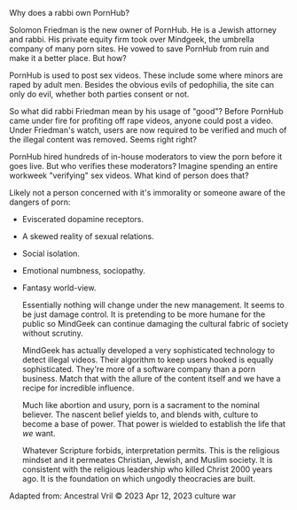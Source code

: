 Why does a rabbi own PornHub?

  Solomon Friedman is the new owner of PornHub.
He is a Jewish attorney and rabbi.
His private equity firm took over Mindgeek, the umbrella company of many porn sites.
He vowed to save PornHub from ruin and make it a better place.
But how?

  PornHub is used to post sex videos.
These include some where minors are raped by adult men.
Besides the obvious evils of pedophilia, the site can only do evil, whether both parties consent or not.

  So what did rabbi Friedman mean by his usage of "good"?
Before PornHub came under fire for profiting off rape videos, anyone could post a video.
Under Friedman's watch, users are now required to be verified and much of the illegal content was removed.
Seems right right?

  PornHub hired hundreds of in-house moderators to view the porn before it goes live.
But who verifies these moderators?
Imagine spending an entire workweek "verifying" sex videos.
What kind of person does that?

Likely not a person concerned with it's immorality or someone aware of the dangers of porn:

* Eviscerated dopamine receptors.
* A skewed reality of sexual relations.
* Social isolation.
* Emotional numbness, sociopathy.
* Fantasy world-view.

  Essentially nothing will change under the new management.
It seems to be just damage control.
It is pretending to be more humane for the public so MindGeek can continue damaging the cultural fabric of society without scrutiny.

  MindGeek has actually developed a very sophisticated technology to detect illegal videos.
Their algorithm to keep users hooked is equally sophisticated.
They're more of a software company than a porn business.
Match that with the allure of the content itself and we have a recipe for incredible influence.

  Much like abortion and usury, porn is a sacrament to the nominal believer.
The nascent belief yields to, and blends with, culture to become a base of power.
That power is wielded to establish the life that _we_ want.

  Whatever Scripture forbids, interpretation permits.
This is the religious mindset and it permeates Christian, Jewish, and Muslim society.
It is consistent with the religious leadership who killed Christ 2000 years ago.
It is the foundation on which ungodly theocracies are built.


Adapted from:
  Ancestral Vril © 2023
  Apr 12, 2023
  culture war
